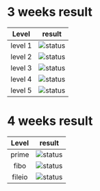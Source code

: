 # 3 weeks result
| Level | result |
|:---:|:---:|
| level 1 | ![status](https://img.shields.io/badge/result-imperfect-yellow.svg) |
| level 2 | ![status](https://img.shields.io/badge/result-imperfect-yellow.svg) |
| level 3 | ![status](https://img.shields.io/badge/result-imperfect-yellow.svg) |
| level 4 | ![status](https://img.shields.io/badge/result-imperfect-yellow.svg) |
| level 5 | ![status](https://img.shields.io/badge/result-skipped-lightgrey.svg) |

# 4 weeks result
| Level | result |
|:---:|:---:|
| prime | ![status](https://img.shields.io/badge/result-up%20to%20date-blue.svg) |
| fibo | ![status](https://img.shields.io/badge/result-up%20to%20date-blue.svg) |
| fileio | ![status](https://img.shields.io/badge/result-up%20to%20date-blue.svg) | 